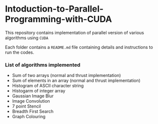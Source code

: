 # Intoduction-to-Parallel-Programming-with-CUDA

This repository contains implementation of parallel version of various algorithms using ```CUDA```

Each folder contains a ```README.md``` file containing details and instructions to run the codes.

### List of algorithms implemented

- Sum of two arrays (normal and thrust implementation)
- Sum of elements in an array (normal and thrust implementation)
- Histogram of ASCII character string
- Histogarm of integer array
- Gaussian Image Blur
- Image Convolution
- 7 point Stencil
- Breadth First Search
- Graph Colouring


